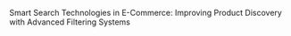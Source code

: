 Smart Search Technologies in E-Commerce: Improving Product Discovery with Advanced Filtering Systems
